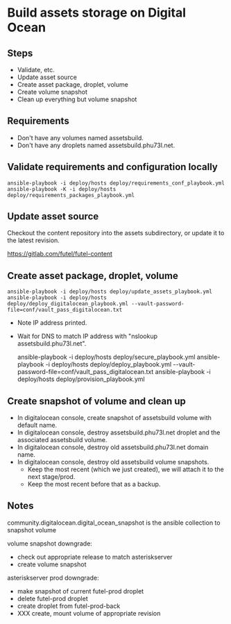 # Build assets storage on Digital Ocean

## Steps

- Validate, etc.
- Update asset source
- Create asset package, droplet, volume
- Create volume snapshot
- Clean up everything but volume snapshot

## Requirements

- Don't have any volumes named assetsbuild.
- Don't have any droplets named assetsbuild.phu73l.net.

## Validate requirements and configuration locally

    ansible-playbook -i deploy/hosts deploy/requirements_conf_playbook.yml
    ansible-playbook -K -i deploy/hosts deploy/requirements_packages_playbook.yml    

## Update asset source

Checkout the content repository into the assets subdirectory, or update it to the latest revision.

https://gitlab.com/futel/futel-content

## Create asset package, droplet, volume

    ansible-playbook -i deploy/hosts deploy/update_assets_playbook.yml
    ansible-playbook -i deploy/hosts deploy/deploy_digitalocean_playbook.yml --vault-password-file=conf/vault_pass_digitalocean.txt

- Note IP address printed.
- Wait for DNS to match IP address with "nslookup assetsbuild.phu73l.net".

    ansible-playbook -i deploy/hosts deploy/secure_playbook.yml
    ansible-playbook -i deploy/hosts deploy/deploy_playbook.yml --vault-password-file=conf/vault_pass_digitalocean.txt
    ansible-playbook -i deploy/hosts deploy/provision_playbook.yml

## Create snapshot of volume and clean up

- In digitalocean console, create snapshot of assetsbuild volume with default name.
- In digitalocean console, destroy assetsbuild.phu73l.net droplet and the associated assetsbuild volume.
- In digitalocean console, destroy old assetsbuild.phu73l.net domain name.
- In digitalocean console, destroy old assetsbuild volume snapshots.
  - Keep the most recent (which we just created), we will attach it to the next stage/prod.
  - Keep the most recent before that as a backup.


## Notes

community.digitalocean.digital_ocean_snapshot is the ansible collection to snapshot volume

volume snapshot downgrade:
- check out appropriate release to match asteriskserver
- create volume snapshot

asteriskserver prod downgrade:
- make snapshot of current futel-prod droplet
- delete futel-prod droplet
- create droplet from futel-prod-back
- XXX create, mount volume of appropriate revision
